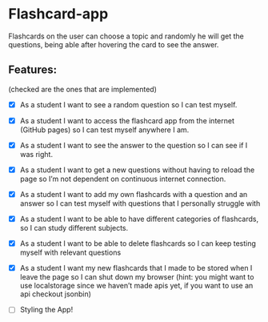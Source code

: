 # Flashcard-app

Flashcards on the user can choose a topic and randomly he will get the questions, being able after hovering the card to see the answer. 

## Features:

(checked are the ones that are implemented)

- [X] As a student I want to see a random question so I can test myself.

- [X] As a student I want to access the flashcard app from the internet (GitHub pages) so I can test myself anywhere I am.

- [x] As a student I want to see the answer to the question so I can see if I was right.

- [x] As a student I want to get a new questions without having to reload the page so I’m not dependent on continuous internet connection.

 - [x] As a student I want to add my own flashcards with a question and an answer so I can test myself with questions that I personally struggle with

- [x] As a student I want to be able to have different categories of flashcards, so I can study different subjects.

- [X] As a student I want to be able to delete flashcards so I can keep testing myself with relevant questions

- [X] As a student I want my new flashcards that I made to be stored when I leave the page so I can shut down my browser (hint: you might want to use localstorage since we haven’t made apis yet, if you want to use an api checkout jsonbin)

- [ ] Styling the App!